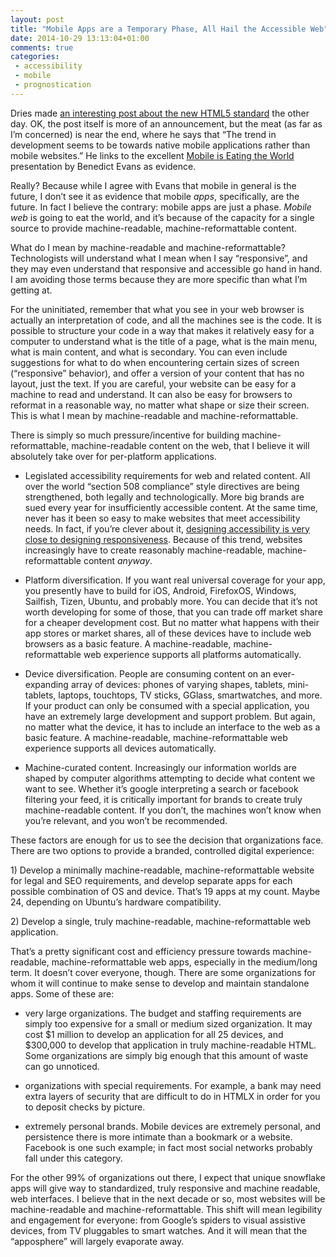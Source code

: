 ```yaml
---
layout: post
title: "Mobile Apps are a Temporary Phase, All Hail the Accessible Web"
date: 2014-10-29 13:13:04+01:00 
comments: true
categories: 
 - accessibility
 - mobile
 - prognostication
---
```

<p>Dries made <a href="http://buytaert.net/w3c-declares-html5-standard-final">an interesting post about the new HTML5 standard</a> the other day. OK, the post itself is more of an announcement, but the meat (as far as I&rsquo;m concerned) is near the end, where he says that &ldquo;The trend in development seems to be towards native mobile applications rather than mobile websites.&rdquo; He links to the excellent <a href="http://a16z.com/2014/10/28/mobile-is-eating-the-world/">Mobile is Eating the World</a> presentation by Benedict Evans as evidence.</p>

<p>Really? Because while I agree with Evans that mobile in general is the future, I don&rsquo;t see it as evidence that mobile <em>apps</em>, specifically, are the future. In fact I believe the contrary: mobile apps are just a phase. <em>Mobile web</em> is going to eat the world, and it&rsquo;s because of the capacity for a single source to provide machine-readable, machine-reformattable content.</p>

<p>What do I mean by machine-readable and machine-reformattable? Technologists will understand what I mean when I say &ldquo;responsive&rdquo;, and they may even understand that responsive and accessible go hand in hand. I am avoiding those terms because they are more specific than what I&rsquo;m getting at.</p>

<p>For the uninitiated, remember that what you see in your web browser is actually an interpretation of code, and all the machines see is the code. It is possible to structure your code in a way that makes it relatively easy for a computer to understand what is the title of a page, what is the main menu, what is main content, and what is secondary. You can even include suggestions for what to do when encountering certain sizes of screen (&ldquo;responsive&rdquo; behavior), and offer a version of your content that has no layout, just the text. If you are careful, your website can be easy for a machine to read and understand. It can also be easy for browsers to reformat in a reasonable way, no matter what shape or size their screen. This is what I mean by machine-readable and machine-reformattable.</p>

<p>There is simply so much pressure/incentive for building machine-reformattable, machine-readable content on the web, that I believe it will absolutely take over for per-platform applications.</p>

<ul>
<li><p>Legislated accessibility requirements for web and related content. All over the world &ldquo;section 508 compliance&rdquo; style directives are being strengthened, both legally and technologically. More big brands are sued every year for insufficiently accessible content. At the same time, never has it been so easy to make websites that meet accessibility needs. In fact, if you&rsquo;re clever about it, <a href="https://www.youtube.com/watch?v=RjcV-hmD2ZM">designing accessibility is very close to designing responsiveness</a>. Because of this trend, websites increasingly have to create reasonably machine-readable, machine-reformattable content <em>anyway</em>.</p></li>
<li><p>Platform diversification. If you want real universal coverage for your app, you presently have to build for iOS, Android, FirefoxOS, Windows, Sailfish, Tizen, Ubuntu, and probably more. You can decide that it&rsquo;s not worth developing for some of those, that you can trade off market share for a cheaper development cost. But no matter what happens with their app stores or market shares, all of these devices have to include web browsers as a basic feature. A machine-readable, machine-reformattable web experience supports all platforms automatically.</p></li>
<li><p>Device diversification. People are consuming content on an ever-expanding array of devices: phones of varying shapes, tablets, mini-tablets, laptops, touchtops, TV sticks, GGlass, smartwatches, and more. If your product can only be consumed with a special application, you have an extremely large development and support problem. But again, no matter what the device, it has to include an interface to the web as a basic feature. A machine-readable, machine-reformattable web experience supports all devices automatically.</p></li>
<li><p>Machine-curated content. Increasingly our information worlds are shaped by computer algorithms attempting to decide what content we want to see. Whether it&rsquo;s google interpreting a search or facebook filtering your feed, it is critically important for brands to create truly machine-readable content. If you don&rsquo;t, the machines won&rsquo;t know when you&rsquo;re relevant, and you won&rsquo;t be recommended.</p></li>
</ul>


<p>These factors are enough for us to see the decision that organizations face. There are two options to provide a branded, controlled digital experience:</p>

<p>1) Develop a minimally machine-readable, machine-reformattable website for legal and SEO requirements, and develop separate apps for each possible combination of OS and device. That&rsquo;s 19 apps at my count. Maybe 24, depending on Ubuntu&rsquo;s hardware compatibility.</p>

<p>2) Develop a single, truly machine-readable, machine-reformattable web application.</p>

<p>That&rsquo;s a pretty significant cost and efficiency pressure towards machine-readable, machine-reformattable web apps, especially in the medium/long term. It doesn&rsquo;t cover everyone, though. There are some organizations for whom it will continue to make sense to develop and maintain standalone apps. Some of these are:</p>

<ul>
<li><p>very large organizations. The budget and staffing requirements are simply too expensive for a small or medium sized organization. It may cost $1 million to develop an application for all 25 devices, and $300,000 to develop that application in truly machine-readable HTML. Some organizations are simply big enough that this amount of waste can go unnoticed.</p></li>
<li><p>organizations with special requirements. For example, a bank may need extra layers of security that are difficult to do in HTMLX in order for you to deposit checks by picture.</p></li>
<li><p>extremely personal brands. Mobile devices are extremely personal, and persistence there is more intimate than a bookmark or a website. Facebook is one such example; in fact most social networks probably fall under this category.</p></li>
</ul>


<p>For the other 99% of organizations out there, I expect that unique snowflake apps will give way to standardized, truly responsive and machine readable, web interfaces. I believe that in the next decade or so, most websites will be machine-readable and machine-reformattable. This shift will mean legibility and engagement for everyone: from Google&rsquo;s spiders to visual assistive devices, from TV pluggables to smart watches. And it will mean that the &ldquo;apposphere&rdquo; will largely evaporate away.</p>
